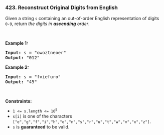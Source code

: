 <h3 align="left"> 423. Reconstruct Original Digits from English</h3>
<div><p>Given a string <code>s</code> containing an out-of-order English representation of digits <code>0-9</code>, return <em>the digits in <strong>ascending</strong> order</em>.</p>

<p>&nbsp;</p>
<p><strong>Example 1:</strong></p>
<pre><strong>Input:</strong> s = "owoztneoer"
<strong>Output:</strong> "012"
</pre><p><strong>Example 2:</strong></p>
<pre><strong>Input:</strong> s = "fviefuro"
<strong>Output:</strong> "45"
</pre>
<p>&nbsp;</p>
<p><strong>Constraints:</strong></p>

<ul>
	<li><code>1 &lt;= s.length &lt;= 10<sup>5</sup></code></li>
	<li><code>s[i]</code> is one of the characters <code>["e","g","f","i","h","o","n","s","r","u","t","w","v","x","z"]</code>.</li>
	<li><code>s</code> is <strong>guaranteed</strong> to be valid.</li>
</ul>
</div>